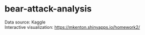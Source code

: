 # bear-attack-analysis
Data source: Kaggle  
Interactive visualization: https://mkenton.shinyapps.io/homework2/
